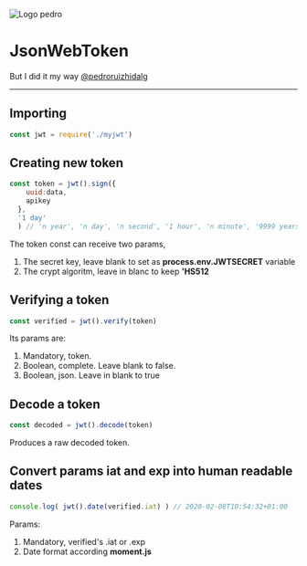 ![Logo pedro](https://pedroruizhidalgo.es/assets/img/logo.svg)

# JsonWebToken
But I did it my way
[@pedroruizhidalg](https://twitter.com/pedroruizhidalg)

---

## Importing
~~~javascript
const jwt = require('./myjwt')
~~~

## Creating new token
~~~javascript
const token = jwt().sign({
    uuid:data,
    apikey
  },
  '1 day'
  ) // 'n year', 'n day', 'n second', '1 hour', 'n minute', '9999 years', raw number to miliseconds
~~~

The token const can receive two params, 

1. The secret key, leave blank to set as **process.env.JWTSECRET** variable
2. The crypt algoritm, leave in blanc to keep **'HS512**

## Verifying a token
~~~javascript
const verified = jwt().verify(token)
~~~
Its params are:
1. Mandatory, token.
2. Boolean, complete. Leave blank to false.
3. Boolean, json. Leave in blank to true

##  Decode a token
~~~javascript
const decoded = jwt().decode(token)
~~~
Produces a raw decoded token.

## Convert params iat and exp into human readable dates
~~~javascript
console.log( jwt().date(verified.iat) ) // 2020-02-08T10:54:32+01:00
~~~
Params:
1. Mandatory, verified's .iat or .exp
2. Date format according **moment.js**


